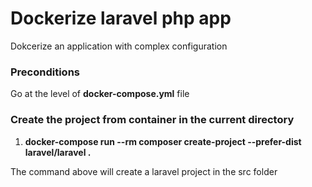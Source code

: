 # Dockerize laravel php app

Dokcerize an application with complex configuration
### Preconditions
Go at the level of **docker-compose.yml** file

### Create the project from container in the current directory

1. **docker-compose run --rm composer create-project --prefer-dist laravel/laravel .**

The command above will create a laravel project  in the src folder
